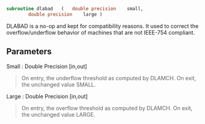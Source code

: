 ```fortran
subroutine dlabad	(	double precision	small,
		double precision	large )
```

 DLABAD is a no-op and kept for compatibility reasons. It used
 to correct the overflow/underflow behavior of machines that
 are not IEEE-754 compliant.


## Parameters
Small : Double Precision [in,out]
> On entry, the underflow threshold as computed by DLAMCH.
> On exit, the unchanged value SMALL.

Large : Double Precision [in,out]
> On entry, the overflow threshold as computed by DLAMCH.
> On exit, the unchanged value LARGE.

